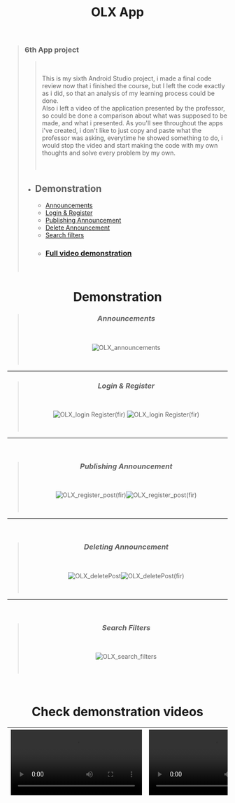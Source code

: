 # <div align="center"> OLX App </div>
<br />
  
> ### 6th App project
> 
>> <br />
>> 
>> This is my sixth Android Studio project, i made a final code review now that i finished the course, but I left the code exactly as i did, so that an analysis of my learning process could be done. <br> Also i left a video of the application presented by the professor, so could be done a comparison about what was supposed to be made, and what i presented. As you'll see throughout the apps i've created, i don't like to just copy and paste what the professor was asking, everytime he showed something to do, i would stop the video and start making the code with my own thoughts and solve every problem by my own. 
>> 
>> <br />
> 
> - ## Demonstration 
>   - [Announcements](https://github.com/shanxg/Clone_OLX#-announcements-)
>   - [Login & Register](https://github.com/shanxg/Clone_OLX#-login--register-)
>   - [Publishing Announcement](https://github.com/shanxg/Clone_OLX#-publishing-announcement-)
>   - [Delete Announcement](https://github.com/shanxg/Clone_OLX#-deleting-announcement-)
>   - [Search filters](https://github.com/shanxg/Clone_OLX#-search-filters-)
>   - ### [Full video demonstration](https://github.com/shanxg/Clone_OLX#check-demonstration-videos)
>   
>   <br>

 <div align="center"> 
  
  # Demonstration
  > ### <div align="center"> *Announcements* </div> 
  > <br> 
  >
  > ![OLX_announcements](https://user-images.githubusercontent.com/63316622/135891237-01178eab-6786-40b5-bf8a-a45672a73932.gif)
  >
  > <br>
  
  ----------------------------------
  
  
  > ### <div align="center"> *Login & Register* </div> 
  > <br> 
  >
  >  ![OLX_login Register(fir)](https://user-images.githubusercontent.com/63316622/135892287-5acd899a-fb4b-4c39-b8c7-8dabccc14e4f.gif)
![OLX_login Register(fir)](https://user-images.githubusercontent.com/63316622/135891986-769d6e98-0dc9-4b64-a101-0a1bc0c151c7.gif)
  >
  > <br>
  
  --------------------------------
  
  <br />
  
  > ### <div align="center"> *Publishing Announcement* </div> 
  > <br> 
  >
  > ![OLX_register_post(fir)](https://user-images.githubusercontent.com/63316622/135892355-5bb6f3d1-7912-4de8-afde-4104f4601096.gif)![OLX_register_post(fir)](https://user-images.githubusercontent.com/63316622/135892378-9e132b92-c64b-401c-8425-724e4b3e330a.gif)
  >
  > <br>
  ---------------------------------
  <br />
  
  > ### <div align="center"> *Deleting Announcement* </div> 
  > <br> 
  >
  > ![OLX_deletePost](https://user-images.githubusercontent.com/63316622/135892527-e16ec181-2bc4-4a61-b8a6-42a773dcd083.gif)![OLX_deletePost(fir)](https://user-images.githubusercontent.com/63316622/135892552-948bf9ca-3292-4127-8eef-9d60e3de37ef.gif)
  >
  > <br>
  ---------------------------------
  <br />
  
  > ### <div align="center"> *Search Filters* </div> 
  > <br> 
  >
  > ![OLX_search_filters](https://user-images.githubusercontent.com/63316622/135892773-ec7de6ac-25ce-4cf2-b13d-42f2a50f1022.gif)
  >
  >  <br>

</div>

<br />

<div  align="center">
  
# Check demonstration videos

<video src=""> </p> | <video src="">
:------: | :------:

</div>

